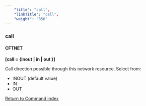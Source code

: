 ```yaml
---
    "title": "call",
    "linkTitle": "call",
    "weight": "350"
---
```

<span id="call"></span>

### call

#### CFTNET

****[call = {<span class="underline">inout</span> &#124; in &#124; out }]****

Call direction possible through this network resource. Select from:

- INOUT
    (default value)
- IN
- OUT

[Return to Command index](../../)
